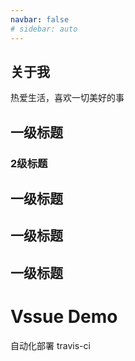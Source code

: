 ```yaml
---
navbar: false
# sidebar: auto
---
```

## 关于我
热爱生活，喜欢一切美好的事

## 一级标题
### 2级标题
## 一级标题
## 一级标题
## 一级标题

# Vssue Demo
<!-- 不添加title 免得给自己找麻烦 -->
<!-- <Vssue/> -->
自动化部署 travis-ci

